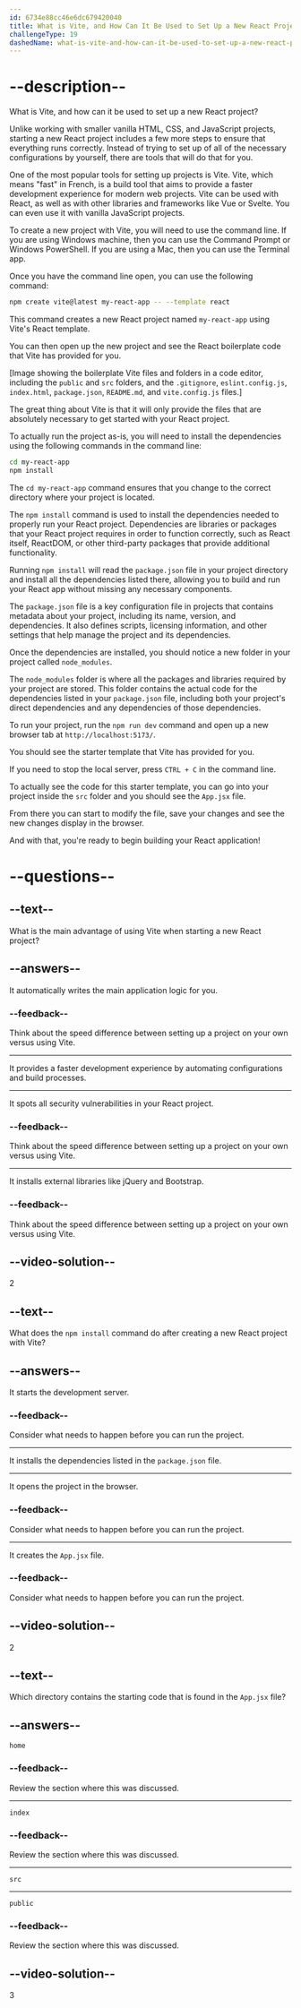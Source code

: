```yaml
---
id: 6734e88cc46e6dc679420040
title: What is Vite, and How Can It Be Used to Set Up a New React Project?
challengeType: 19
dashedName: what-is-vite-and-how-can-it-be-used-to-set-up-a-new-react-project
---
```


# --description--

What is Vite, and how can it be used to set up a new React project?

Unlike working with smaller vanilla HTML, CSS, and JavaScript projects, starting a new React project includes a few more steps to ensure that everything runs correctly. Instead of trying to set up of all of the necessary configurations by yourself, there are tools that will do that for you. 

One of the most popular tools for setting up projects is Vite. Vite, which means "fast" in French, is a build tool that aims to provide a faster development experience for modern web projects. Vite can be used with React, as well as with other libraries and frameworks like Vue or Svelte. You can even use it with vanilla JavaScript projects.

To create a new project with Vite, you will need to use the command line. If you are using Windows machine, then you can use the Command Prompt or Windows PowerShell. If you are using a Mac, then you can use the Terminal app.

Once you have the command line open, you can use the following command:

```bash
npm create vite@latest my-react-app -- --template react
```

This command creates a new React project named `my-react-app` using Vite's React template.

You can then open up the new project and see the React boilerplate code that Vite has provided for you.

[Image showing the boilerplate Vite files and folders in a code editor, including the `public` and `src` folders, and the `.gitignore`, `eslint.config.js`, `index.html`, `package.json`, `README.md`, and `vite.config.js` files.]

The great thing about Vite is that it will only provide the files that are absolutely necessary to get started with your React project.

To actually run the project as-is, you will need to install the dependencies using the following commands in the command line:

```bash
cd my-react-app
npm install
```

The `cd my-react-app` command ensures that you change to the correct directory where your project is located.

The `npm install` command is used to install the dependencies needed to properly run your React project. Dependencies are libraries or packages that your React project requires in order to function correctly, such as React itself, ReactDOM, or other third-party packages that provide additional functionality.

Running `npm install` will read the `package.json` file in your project directory and install all the dependencies listed there, allowing you to build and run your React app without missing any necessary components.

The `package.json` file is a key configuration file in projects that contains metadata about your project, including its name, version, and dependencies. It also defines scripts, licensing information, and other settings that help manage the project and its dependencies.

Once the dependencies are installed, you should notice a new folder in your project called `node_modules`.

The `node_modules` folder is where all the packages and libraries required by your project are stored. This folder contains the actual code for the dependencies listed in your `package.json` file, including both your project's direct dependencies and any dependencies of those dependencies.

To run your project, run the `npm run dev` command and open up a new browser tab at `http://localhost:5173/`.

You should see the starter template that Vite has provided for you.

If you need to stop the local server, press `CTRL + C` in the command line.

To actually see the code for this starter template, you can go into your project inside the `src` folder and you should see the `App.jsx` file.

From there you can start to modify the file, save your changes and see the new changes display in the browser.

And with that, you're ready to begin building your React application!

# --questions--

## --text--

What is the main advantage of using Vite when starting a new React project?

## --answers--

It automatically writes the main application logic for you.

### --feedback--

Think about the speed difference between setting up a project on your own versus using Vite.

---

It provides a faster development experience by automating configurations and build processes.

---

It spots all security vulnerabilities in your React project.

### --feedback--

Think about the speed difference between setting up a project on your own versus using Vite.

---

It installs external libraries like jQuery and Bootstrap.

### --feedback--

Think about the speed difference between setting up a project on your own versus using Vite.

## --video-solution--

2

## --text--

What does the `npm install` command do after creating a new React project with Vite?

## --answers--

It starts the development server.

### --feedback--

Consider what needs to happen before you can run the project.

---

It installs the dependencies listed in the `package.json` file.

---

It opens the project in the browser.

### --feedback--

Consider what needs to happen before you can run the project.

---

It creates the `App.jsx` file.

### --feedback--

Consider what needs to happen before you can run the project.

## --video-solution--

2

## --text--

Which directory contains the starting code that is found in the `App.jsx` file?

## --answers--

`home`

### --feedback--

Review the section where this was discussed.

---

`index`

### --feedback--

Review the section where this was discussed.

---

`src`

---

`public`

### --feedback--

Review the section where this was discussed.

## --video-solution--

3
